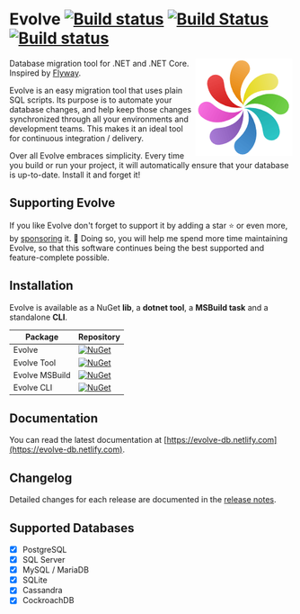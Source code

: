 # Evolve [![Build status](https://ci.appveyor.com/api/projects/status/oj9wf4bk0p0npggu/branch/master?svg=true)](https://ci.appveyor.com/project/lecaillon/evolve) [![Build Status](https://lecaillon.visualstudio.com/Evolve-CI/_apis/build/status/Evolve-CI?branchName=master)](https://lecaillon.visualstudio.com/Evolve-CI/_build/latest?definitionId=2&branchName=master) [![Build status](https://img.shields.io/azure-devops/coverage/lecaillon/evolve-ci/2/master.svg?color=brightgreen)](https://lecaillon.visualstudio.com/Evolve-CI/_build/latest?definitionId=2&branchName=master)
<img align="right" width="173px" height="173px" src="https://raw.githubusercontent.com/lecaillon/Evolve/master/images/logo.png">

Database migration tool for .NET and .NET Core. Inspired by [Flyway](https://flywaydb.org/).

Evolve is an easy migration tool that uses plain SQL scripts. Its purpose is to automate your database changes, and help keep those changes synchronized through all your environments and development teams.
This makes it an ideal tool for continuous integration / delivery.

Over all Evolve embraces simplicity. Every time you build or run your project, it will automatically ensure that your database is up-to-date. Install it and forget it!

## Supporting Evolve
If you like Evolve don't forget to support it by adding a star :star: or even more, by [sponsoring](https://github.com/sponsors/lecaillon) it. :muscle:
Doing so, you will help me spend more time maintaining Evolve, so that this software continues being the best supported and feature-complete possible.

## Installation
Evolve is available as a NuGet **lib**, a **dotnet tool**, a **MSBuild task** and a standalone **CLI**.

| Package | Repository |
|---------|------------|
| Evolve | [![NuGet](https://buildstats.info/nuget/Evolve)](https://www.nuget.org/packages/Evolve) |
| Evolve Tool | [![NuGet](https://buildstats.info/nuget/Evolve.Tool)](https://www.nuget.org/packages/Evolve.Tool) |
| Evolve MSBuild | [![NuGet](https://buildstats.info/nuget/Evolve.MSBuild.Windows.x64)](https://www.nuget.org/packages/Evolve.MSBuild.Windows.x64) |
| Evolve CLI | [![NuGet](https://img.shields.io/badge/GitHub-releases-brightgreen.svg?logo=github)](https://github.com/lecaillon/Evolve/releases) |

## Documentation
You can read the latest documentation at [https://evolve-db.netlify.com](https://evolve-db.netlify.com).

## Changelog
Detailed changes for each release are documented in the [release notes](https://github.com/lecaillon/Evolve/releases).

## Supported Databases
- [x] PostgreSQL
- [x] SQL Server
- [x] MySQL / MariaDB
- [x] SQLite
- [x] Cassandra
- [x] CockroachDB
